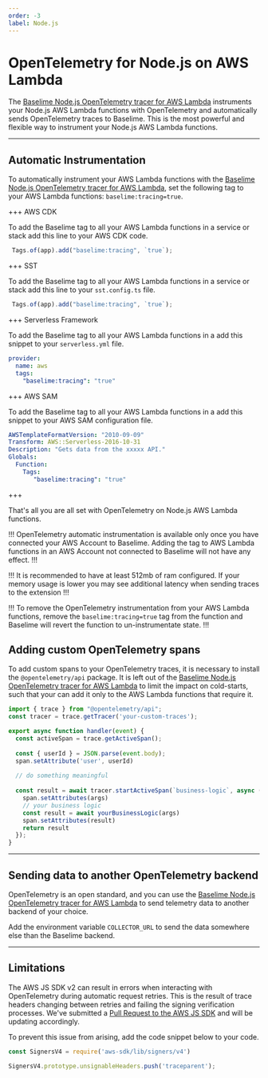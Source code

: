 ```yaml
---
order: -3
label: Node.js
---
```


# OpenTelemetry for Node.js on AWS Lambda

The [Baselime Node.js OpenTelemetry tracer for AWS Lambda](https://github.com/Baselime/lambda-node-opentelemetry) instruments your Node.js AWS Lambda functions with OpenTelemetry and automatically sends OpenTelemetry traces to Baselime. This is the most powerful and flexible way to instrument your Node.js AWS Lambda functions.


---

## Automatic Instrumentation

To automatically instrument your AWS Lambda functions with the [Baselime Node.js OpenTelemetry tracer for AWS Lambda](https://github.com/Baselime/lambda-node-opentelemetry), set the following tag to your AWS Lambda functions: `baselime:tracing=true`.

+++ AWS CDK

To add the Baselime tag to all your AWS Lambda functions in a service or stack add this line to your AWS CDK code.

```typescript #
 Tags.of(app).add("baselime:tracing", `true`);
```

+++ SST

To add the Baselime tag to all your AWS Lambda functions in a service or stack add this line to your `sst.config.ts` file.

```typescript #
 Tags.of(app).add("baselime:tracing", `true`);
```

+++ Serverless Framework

To add the Baselime tag to all your AWS Lambda functions in a add this snippet to your `serverless.yml` file.

```yaml #
provider:
  name: aws
  tags:
    "baselime:tracing": "true"
```

+++ AWS SAM

To add the Baselime tag to all your AWS Lambda functions in a add this snippet to your AWS SAM configuration file.

```yaml #
AWSTemplateFormatVersion: "2010-09-09"
Transform: AWS::Serverless-2016-10-31
Description: "Gets data from the xxxxx API."
Globals:
  Function:
    Tags:
       "baselime:tracing": "true"
```
+++

That's all you are all set with OpenTelemetry on Node.js AWS Lambda functions.

!!! 
OpenTelemetry automatic instrumentation is available only once you have connected your AWS Account to Baselime. Adding the tag to AWS Lambda functions in an AWS Account not connected to Baselime will not have any effect.
!!!

!!!
It is recommended to have at least 512mb of ram configured. If your memory usage is lower you may see additional latency when sending traces to the extension
!!!

!!! 
To remove the OpenTelemetry instrumentation from your AWS Lambda functions, remove the `baselime:tracing=true` tag from the function and Baselime will revert the function to un-instrumentate state.
!!!

## Adding custom OpenTelemetry spans

To add custom spans to your OpenTelemetry traces, it is necessary to install the `@opentelemetry/api` package. It is left out of the [Baselime Node.js OpenTelemetry tracer for AWS Lambda](https://github.com/Baselime/lambda-node-opentelemetry) to limit the impact on cold-starts, such that your can add it only to the AWS Lambda functions that require it.

```javascript #
import { trace } from "@opentelemetry/api";
const tracer = trace.getTracer('your-custom-traces');

export async function handler(event) {
  const activeSpan = trace.getActiveSpan();
  
  const { userId } = JSON.parse(event.body);
  span.setAttribute('user', userId)
  
  // do something meaningful
  
  const result = await tracer.startActiveSpan(`business-logic`, async (span) => {
    span.setAttributes(args)
    // your business logic
    const result = await yourBusinessLogic(args)
    span.setAttributes(result)
    return result
  });
}

```

---

## Sending data to another OpenTelemetry backend

OpenTelemetry is an open standard, and you can use the [Baselime Node.js OpenTelemetry tracer for AWS Lambda](https://github.com/Baselime/lambda-node-opentelemetry) to send telemetry data to another backend of your choice.

Add the environment variable `COLLECTOR_URL` to send the data somewhere else than the Baselime backend.

---

## Limitations


The AWS JS SDK v2 can result in errors when interacting with OpenTelemetry during automatic request retries. This is the result of trace headers changing between retries and failing the signing verification processes. We've submitted a [Pull Request to the AWS JS SDK](https://github.com/aws/aws-sdk-js/issues/4472#issuecomment-1660786070) and will be updating accordingly. 

To prevent this issue from arising, add the code snippet below to your code.

```javascript #
const SignersV4 = require('aws-sdk/lib/signers/v4')

SignersV4.prototype.unsignableHeaders.push('traceparent');
```
